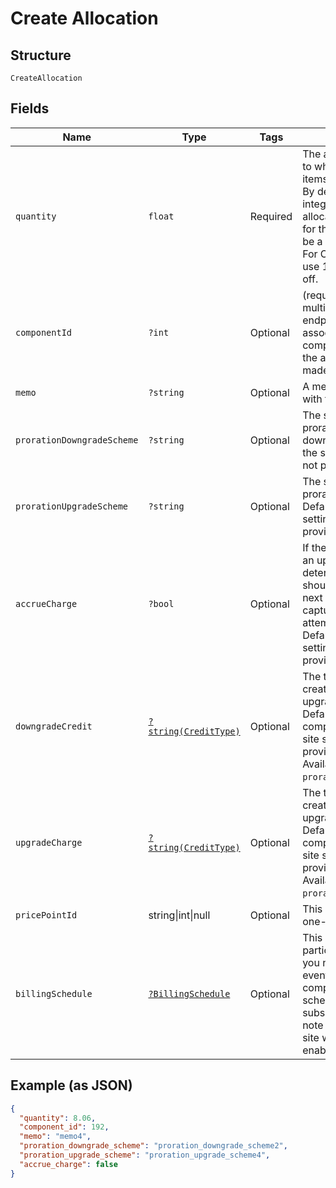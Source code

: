 
# Create Allocation

## Structure

`CreateAllocation`

## Fields

| Name | Type | Tags | Description | Getter | Setter |
|  --- | --- | --- | --- | --- | --- |
| `quantity` | `float` | Required | The allocated quantity to which to set the line-items allocated quantity. By default, this is an integer. If decimal allocations are enabled for the component, it will be a decimal number. For On/Off components, use 1for on and 0 for off. | getQuantity(): float | setQuantity(float quantity): void |
| `componentId` | `?int` | Optional | (required for the multiple allocations endpoint) The id associated with the component for which the allocation is being made | getComponentId(): ?int | setComponentId(?int componentId): void |
| `memo` | `?string` | Optional | A memo to record along with the allocation | getMemo(): ?string | setMemo(?string memo): void |
| `prorationDowngradeScheme` | `?string` | Optional | The scheme used if the proration is a downgrade. Defaults to the site setting if one is not provided. | getProrationDowngradeScheme(): ?string | setProrationDowngradeScheme(?string prorationDowngradeScheme): void |
| `prorationUpgradeScheme` | `?string` | Optional | The scheme used if the proration is an upgrade. Defaults to the site setting if one is not provided. | getProrationUpgradeScheme(): ?string | setProrationUpgradeScheme(?string prorationUpgradeScheme): void |
| `accrueCharge` | `?bool` | Optional | If the change in cost is an upgrade, this determines if the charge should accrue to the next renewal or if capture should be attempted immediately. Defaults to the site setting if one is not provided. | getAccrueCharge(): ?bool | setAccrueCharge(?bool accrueCharge): void |
| `downgradeCredit` | [`?string(CreditType)`](../../doc/models/credit-type.md) | Optional | The type of credit to be created when upgrading/downgrading. Defaults to the component and then site setting if one is not provided.<br>Available values: `full`, `prorated`, `none`. | getDowngradeCredit(): ?string | setDowngradeCredit(?string downgradeCredit): void |
| `upgradeCharge` | [`?string(CreditType)`](../../doc/models/credit-type.md) | Optional | The type of credit to be created when upgrading/downgrading. Defaults to the component and then site setting if one is not provided.<br>Available values: `full`, `prorated`, `none`. | getUpgradeCharge(): ?string | setUpgradeCharge(?string upgradeCharge): void |
| `pricePointId` | string\|int\|null | Optional | This is a container for one-of cases. | getPricePointId(): | setPricePointId( pricePointId): void |
| `billingSchedule` | [`?BillingSchedule`](../../doc/models/billing-schedule.md) | Optional | This attribute is particularly useful when you need to align billing events for different components on distinct schedules within a subscription. Please note this only works for site with Multifrequency enabled | getBillingSchedule(): ?BillingSchedule | setBillingSchedule(?BillingSchedule billingSchedule): void |

## Example (as JSON)

```json
{
  "quantity": 8.06,
  "component_id": 192,
  "memo": "memo4",
  "proration_downgrade_scheme": "proration_downgrade_scheme2",
  "proration_upgrade_scheme": "proration_upgrade_scheme4",
  "accrue_charge": false
}
```

